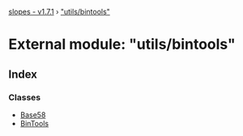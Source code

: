 [slopes - v1.7.1](../README.md) › ["utils/bintools"](_utils_bintools_.md)

# External module: "utils/bintools"

## Index

### Classes

* [Base58](../classes/_utils_bintools_.base58.md)
* [BinTools](../classes/_utils_bintools_.bintools.md)
